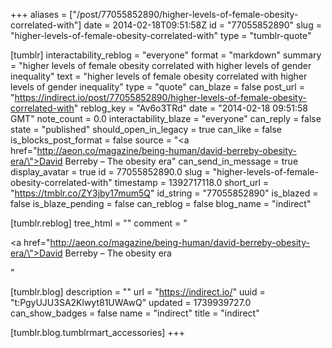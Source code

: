 +++
aliases = ["/post/77055852890/higher-levels-of-female-obesity-correlated-with"]
date = 2014-02-18T09:51:58Z
id = "77055852890"
slug = "higher-levels-of-female-obesity-correlated-with"
type = "tumblr-quote"

[tumblr]
interactability_reblog = "everyone"
format = "markdown"
summary = "higher levels of female obesity correlated with higher levels of gender inequality"
text = "higher levels of female obesity correlated with higher levels of gender inequality"
type = "quote"
can_blaze = false
post_url = "https://indirect.io/post/77055852890/higher-levels-of-female-obesity-correlated-with"
reblog_key = "Av6o3TRd"
date = "2014-02-18 09:51:58 GMT"
note_count = 0.0
interactability_blaze = "everyone"
can_reply = false
state = "published"
should_open_in_legacy = true
can_like = false
is_blocks_post_format = false
source = "<a href=\"http://aeon.co/magazine/being-human/david-berreby-obesity-era/\">David Berreby – The obesity era</a>"
can_send_in_message = true
display_avatar = true
id = 77055852890.0
slug = "higher-levels-of-female-obesity-correlated-with"
timestamp = 1392717118.0
short_url = "https://tmblr.co/ZY3jby17mum5Q"
id_string = "77055852890"
is_blazed = false
is_blaze_pending = false
can_reblog = false
blog_name = "indirect"

[tumblr.reblog]
tree_html = ""
comment = "<p><a href=\"http://aeon.co/magazine/being-human/david-berreby-obesity-era/\">David Berreby – The obesity era</a></p>"

[tumblr.blog]
description = ""
url = "https://indirect.io/"
uuid = "t:PgyUJU3SA2Klwyt81UWAwQ"
updated = 1739939727.0
can_show_badges = false
name = "indirect"
title = "indirect"

[tumblr.blog.tumblrmart_accessories]
+++
